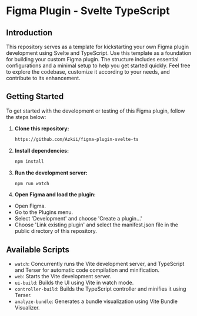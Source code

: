 # Figma Plugin - Svelte TypeScript

## Introduction

This repository serves as a template for kickstarting your own Figma plugin development using Svelte and TypeScript. Use this template as a foundation for building your custom Figma plugin. The structure includes essential configurations and a minimal setup to help you get started quickly.
Feel free to explore the codebase, customize it according to your needs, and contribute to its enhancement.

## Getting Started

To get started with the development or testing of this Figma plugin, follow the steps below:

1. **Clone this repository:**
   
   ```bash
   https://github.com/Azkii/figma-plugin-svelte-ts
   ```

2. **Install dependencies:**
   
   ```bash
   npm install
   ```
   
3. **Run the development server:**
   
   ```bash
   npm run watch
   ```

4. **Open Figma and load the plugin:**
  - Open Figma.
  - Go to the Plugins menu.
  - Select 'Development' and choose 'Create a plugin...'
  - Choose 'Link existing plugin' and select the manifest.json file in the public directory of this repository.

## Available Scripts
- `watch`: Concurrently runs the Vite development server, and TypeScript and Terser for automatic code compilation and minification.
- `web`: Starts the Vite development server.
- `ui-build`: Builds the UI using Vite in watch mode.
- `controller-build`: Builds the TypeScript controller and minifies it using Terser.
- `analyze-bundle`: Generates a bundle visualization using Vite Bundle Visualizer.
